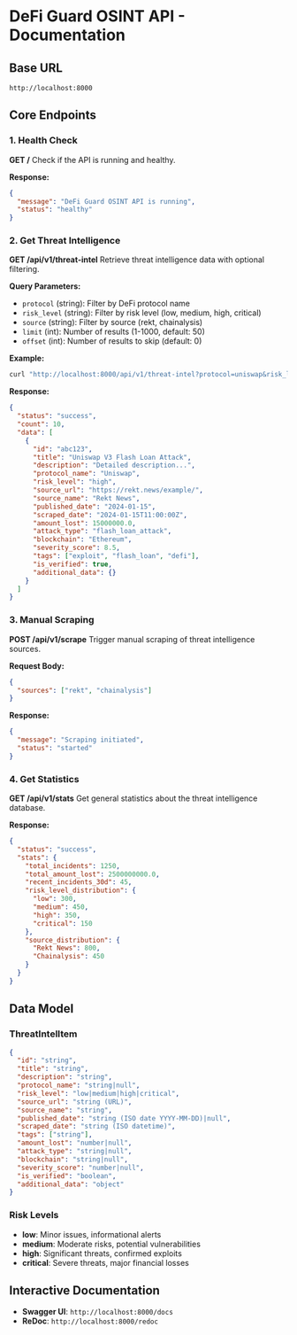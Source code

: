 # DeFi Guard OSINT API - Documentation

## Base URL
```
http://localhost:8000
```

## Core Endpoints

### 1. Health Check
**GET /** 
Check if the API is running and healthy.

**Response:**
```json
{
  "message": "DeFi Guard OSINT API is running",
  "status": "healthy"
}
```

### 2. Get Threat Intelligence
**GET /api/v1/threat-intel**
Retrieve threat intelligence data with optional filtering.

**Query Parameters:**
- `protocol` (string): Filter by DeFi protocol name
- `risk_level` (string): Filter by risk level (low, medium, high, critical)
- `source` (string): Filter by source (rekt, chainalysis)
- `limit` (int): Number of results (1-1000, default: 50)
- `offset` (int): Number of results to skip (default: 0)

**Example:**
```bash
curl "http://localhost:8000/api/v1/threat-intel?protocol=uniswap&risk_level=high&limit=10"
```

**Response:**
```json
{
  "status": "success",
  "count": 10,
  "data": [
    {
      "id": "abc123",
      "title": "Uniswap V3 Flash Loan Attack",
      "description": "Detailed description...",
      "protocol_name": "Uniswap",
      "risk_level": "high",
      "source_url": "https://rekt.news/example/",
      "source_name": "Rekt News",
      "published_date": "2024-01-15",
      "scraped_date": "2024-01-15T11:00:00Z",
      "amount_lost": 15000000.0,
      "attack_type": "flash_loan_attack",
      "blockchain": "Ethereum",
      "severity_score": 8.5,
      "tags": ["exploit", "flash_loan", "defi"],
      "is_verified": true,
      "additional_data": {}
    }
  ]
}
```

### 3. Manual Scraping
**POST /api/v1/scrape**
Trigger manual scraping of threat intelligence sources.

**Request Body:**
```json
{
  "sources": ["rekt", "chainalysis"]
}
```

**Response:**
```json
{
  "message": "Scraping initiated",
  "status": "started"
}
```

### 4. Get Statistics
**GET /api/v1/stats**
Get general statistics about the threat intelligence database.

**Response:**
```json
{
  "status": "success",
  "stats": {
    "total_incidents": 1250,
    "total_amount_lost": 2500000000.0,
    "recent_incidents_30d": 45,
    "risk_level_distribution": {
      "low": 300,
      "medium": 450,
      "high": 350,
      "critical": 150
    },
    "source_distribution": {
      "Rekt News": 800,
      "Chainalysis": 450
    }
  }
}
```

## Data Model

### ThreatIntelItem
```json
{
  "id": "string",
  "title": "string",
  "description": "string",
  "protocol_name": "string|null",
  "risk_level": "low|medium|high|critical",
  "source_url": "string (URL)",
  "source_name": "string",
  "published_date": "string (ISO date YYYY-MM-DD)|null",
  "scraped_date": "string (ISO datetime)",
  "tags": ["string"],
  "amount_lost": "number|null",
  "attack_type": "string|null",
  "blockchain": "string|null",
  "severity_score": "number|null",
  "is_verified": "boolean",
  "additional_data": "object"
}
```

### Risk Levels
- **low**: Minor issues, informational alerts
- **medium**: Moderate risks, potential vulnerabilities  
- **high**: Significant threats, confirmed exploits
- **critical**: Severe threats, major financial losses

## Interactive Documentation
- **Swagger UI**: `http://localhost:8000/docs`
- **ReDoc**: `http://localhost:8000/redoc`
